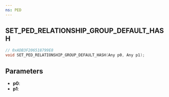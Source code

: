 ```yaml
---
ns: PED
---
```

## SET_PED_RELATIONSHIP_GROUP_DEFAULT_HASH

```c
// 0xADB3F206518799E8
void SET_PED_RELATIONSHIP_GROUP_DEFAULT_HASH(Any p0, Any p1);
```

## Parameters
* **p0**:
* **p1**:

